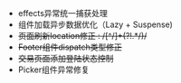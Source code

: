 * effects异常统一捕获处理
* 组件加载异步数据优化（Lazy + Suspense)
* ~~页面刷新location修正 : /[^/]+(?!.*\/)/~~
* ~~Footer组件dispatch类型修正~~
* ~~交易页面添加登陆状态控制~~
* Picker组件异常修复